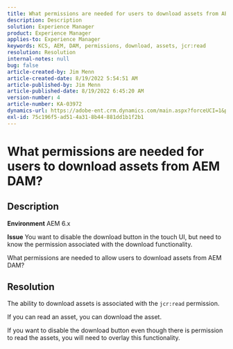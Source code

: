 ```yaml
---
title: What permissions are needed for users to download assets from AEM DAM?
description: Description
solution: Experience Manager
product: Experience Manager
applies-to: Experience Manager
keywords: KCS, AEM, DAM, permissions, download, assets, jcr:read
resolution: Resolution
internal-notes: null
bug: false
article-created-by: Jim Menn
article-created-date: 8/19/2022 5:54:51 AM
article-published-by: Jim Menn
article-published-date: 8/19/2022 6:45:20 AM
version-number: 4
article-number: KA-03972
dynamics-url: https://adobe-ent.crm.dynamics.com/main.aspx?forceUCI=1&pagetype=entityrecord&etn=knowledgearticle&id=94ac366f-831f-ed11-b83e-0022480866ad
exl-id: 75c196f5-ad51-4a31-8b44-881dd1b1f2b1
---
```

# What permissions are needed for users to download assets from AEM DAM?

## Description


<b>Environment</b>
AEM 6.x

<b>Issue</b>
You want to disable the download button in the touch UI, but need to know the permission associated with the download functionality.

What permissions are needed to allow users to download assets from AEM DAM?


## Resolution


The ability to download assets is associated with the `jcr:read` permission.

If you can read an asset, you can download the asset.

If you want to disable the download button even though there is permission to read the assets, you will need to overlay this functionality.
